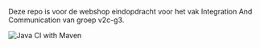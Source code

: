 Deze repo is voor de webshop eindopdracht voor het vak Integration And Communication van groep v2c-g3.

![Java CI with Maven](https://github.com/BasManerino/IAC_Webshop/workflows/Java%20CI%20with%20Maven/badge.svg?branch=develop)
